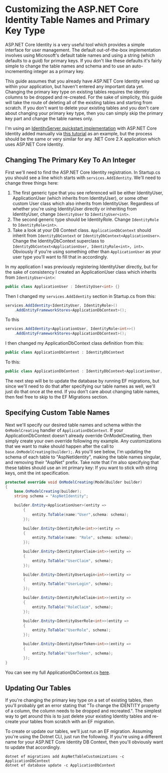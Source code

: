 # Customizing the ASP.NET Core Identity Table Names and Primary Key Type

ASP.NET Core Identity is a very useful tool which provides a simple interface for user management.  The default out-of-the-box implementation involves using Microsoft's default table names and using a string (which defaults to a guid) for primary keys.  If you don't like these defaults it's fairly simple to change the table names and schema and to use an auto-incrementing integer as a primary key.

This guide assumes that you already have ASP.NET Core Identity wired up within your application, but haven't entered any important data yet.  Changing the primary key type on existing tables requires the identity columns to be dropped and re-created.  For the sake of simplicity, this guide will take the route of deleting all of the existing tables and starting from scratch.  If you don't want to delete your existing tables and you don't care about changing your primary key type, then you can simply skip the primary key part and change the table names only.

I'm using an [IdentityServer quickstart implementation](https://github.com/pfbrowning/identityserver4-quicker-quickstart-sql) with ASP.NET Core Identity added manually via [this tutorial](https://www.scottbrady91.com/Identity-Server/Getting-Started-with-IdentityServer-4) as an example, but the process should be the same or very similar for any .NET Core 2.X application which uses ASP.NET Core Identity.

## Changing The Primary Key To An Integer
First we'll need to find the ASP.NET Core Identity registration.  In Startup.cs you should see a line which starts with `services.AddIdentity`.  We'll need to change three things here:
1. The first generic type that you see referenced will be either IdentityUser, ApplicationUser (which inherits from IdentityUser), or some other custom User class which also inherits from IdentityUser.  Regardless of whether you're using IdentityUser directly or inheriting from IdentityUser, change `IdentityUser` to `IdentityUser<int>`.
2. The second generic type should be IdentityRole.  Change `IdentityRole` to `IdentityRole<int>`.
3. Take a look at your DB Context class.  `ApplicationDbContext` should inherit from `IdentityDbContext` or `IdentityDbContext<ApplicationUser>`.  Change the IdentityDbContext superclass to `IdentityDbContext<ApplicationUser, IdentityRole<int>, int>`.  Obviously if you're using something other than `ApplicationUser` as your user type you'll want to fill that in accordingly.

In my application I was previously registering IdentityUser directly, but for the sake of consistency I created an ApplicationUser class which inherits from `IdentityUser<int>`:
```csharp
public class ApplicationUser : IdentityUser<int> {}
```
Then I changed my `services.AddIdentity` section in Startup.cs from this:
```csharp
services.AddIdentity<IdentityUser, IdentityRole>()
    .AddEntityFrameworkStores<ApplicationDbContext>();
```
To this
```csharp
services.AddIdentity<ApplicationUser, IdentityRole<int>>()
    .AddEntityFrameworkStores<ApplicationDbContext>();
```
I then changed my ApplicationDbContext class definition from this:
```csharp
public class ApplicationDbContext : IdentityDbContext
```
To this:
```csharp
public class ApplicationDbContext : IdentityDbContext<ApplicationUser, IdentityRole<int>, int>
```

The next step will be to update the database by running EF migrations, but since we'll need to do that after specifying our table names as well, we'll just do that once at the end.  If you don't care about changing table names, then feel free to skip to the EF Migrations section.

## Specifying Custom Table Names
Next we'll specify our desired table names and schema within the `OnModelCreating` handler of `ApplicationDbContext`.  If your ApplicationDbContext doesn't already override OnModelCreating, then simply create your own override following my example.  Any customizations that we want to make should happen after the call to `base.OnModelCreating(builder);`.  As you'll see below, I'm updating the schema of each table to "AspNetIdentity", making the table names singular, and removing their "AspNet" prefix.  Take note that I'm also specifying that these tables should use an int primary key: If you want to stick with string keys, omit the int specification.
```csharp
protected override void OnModelCreating(ModelBuilder builder)
{
    base.OnModelCreating(builder);
    string schema = "AspNetIdentity";

    builder.Entity<ApplicationUser>(entity =>
        {
            entity.ToTable(name:"User",schema: schema);
        });

        builder.Entity<IdentityRole<int>>(entity =>
        {
            entity.ToTable(name: "Role", schema: schema);
        });

        builder.Entity<IdentityUserClaim<int>>(entity =>
        {
            entity.ToTable("UserClaim", schema);
        });

        builder.Entity<IdentityUserLogin<int>>(entity =>
        {
            entity.ToTable("UserLogin", schema);
        });

        builder.Entity<IdentityRoleClaim<int>>(entity =>
        {
            entity.ToTable("RoleClaim", schema);
        });

        builder.Entity<IdentityUserRole<int>>(entity =>
        {
            entity.ToTable("UserRole", schema);
        });

        builder.Entity<IdentityUserToken<int>>(entity =>
        {
            entity.ToTable("UserToken", schema);
        });
}
```
You can see my full ApplicationDbContext.cs [here](https://github.com/pfbrowning/identityserver4-quicker-quickstart-sql/blob/master/ApplicationDbContext.cs).
## Updating Our Tables
If you're changing the primary key type on a set of existing tables, then you'll probably get an error stating that "To change the IDENTITY property of a column, the column needs to be dropped and recreated.".  The simplest way to get around this is to just delete your existing Identity tables and re-create your tables from scratch with an EF migration.

To create or update our tables, we'll just run an EF migration.  Assuming you're using the Dotnet CLI, just run the following.  If you're using a different name for your ASP.NET Core Identity DB Context, then you'll obviously want to update that accordingly.
```
dotnet ef migrations add AspNetTableCustomizations -c ApplicationDbContext
dotnet ef database update -c ApplicationDbContext
```